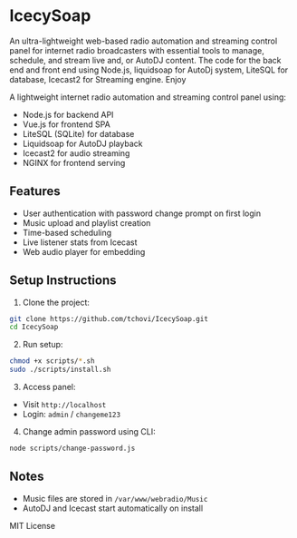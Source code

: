 # IcecySoap
An ultra-lightweight web-based radio automation and streaming control panel for internet radio broadcasters with essential tools to manage, schedule, and stream live and, or AutoDJ content.  The code for the back end and front end using Node.js, liquidsoap for AutoDj system, LiteSQL for database, Icecast2 for Streaming engine. Enjoy

A lightweight internet radio automation and streaming control panel using:

- Node.js for backend API
- Vue.js for frontend SPA
- LiteSQL (SQLite) for database
- Liquidsoap for AutoDJ playback
- Icecast2 for audio streaming
- NGINX for frontend serving

## Features

- User authentication with password change prompt on first login
- Music upload and playlist creation
- Time-based scheduling
- Live listener stats from Icecast
- Web audio player for embedding

## Setup Instructions

1. Clone the project:
```bash
git clone https://github.com/tchovi/IcecySoap.git
cd IcecySoap
```

2. Run setup:
```bash
chmod +x scripts/*.sh
sudo ./scripts/install.sh
```

3. Access panel:
- Visit `http://localhost`
- Login: `admin` / `changeme123`

4. Change admin password using CLI:
```bash
node scripts/change-password.js
```

## Notes

- Music files are stored in `/var/www/webradio/Music`
- AutoDJ and Icecast start automatically on install

MIT License
